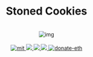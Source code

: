 <h1 align="center">
  Stoned Cookies
</h1>
<br />
<div align="center">
  <img src="https://user-images.githubusercontent.com/63755291/152590613-341cd434-db2f-45b1-a970-3c47e0ed4323.png" alt="img" />
</div>
<br />
<div align="center">
  <a href="https://github.com/piotrostr/stoned-cookies-nft/blob/HEAD/MIT">
    <img src="https://img.shields.io/badge/license-MIT-blue.svg" alt="mit" />
  </a>
  <a href="">
    <img src="https://github.com/piotrostr/stoned-cookies-nft/actions/workflows/main.yml/badge.svg" />
  </a>
  <a href="https://codecov.io/gh/piotrostr/stoned-cookies-nft">
    <img src="https://codecov.io/gh/piotrostr/stoned-cookies-nft/branch/main/graph/badge.svg?token=QVIeobs3OL"/>
  </a>
  <a href="https://codecov.io/gh/piotrostr/stoned-cookies-nft">
    <img src="https://codecov.io/gh/piotrostr/stoned-cookies-nft/branch/master/graph/badge.svg?token=71BHHYEC9A"/>
  </a>
  <a href="https://en.cryptobadges.io/donate/0xb7ADAd5f58aD063E1a8f174C61777b66872C8b65">
    <img src="https://camo.githubusercontent.com/e96ba7a90d666c76a314e022e072252435a4b271d63b5959e0d4cd7fdbb1032e/68747470733a2f2f656e2e63727970746f6261646765732e696f2f62616467652f6d6963726f2f307865386364663032656664386162306134393064376232636231333535333338396339626339333265" alt="donate-eth" />
  </a>
</div>
